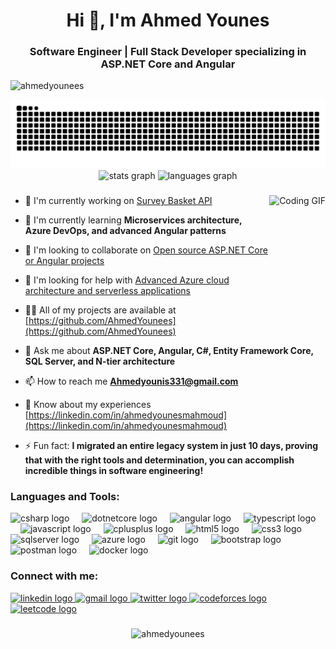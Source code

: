 <h1 align="center">Hi 👋, I'm Ahmed Younes</h1>
<h3 align="center">Software Engineer | Full Stack Developer specializing in ASP.NET Core and Angular</h3>

<p align="left"> <img src="https://komarev.com/ghpvc/?username=ahmedyounees&label=Profile%20views&color=0e75b6&style=flat" alt="ahmedyounees" /> </p>

<img src="https://raw.githubusercontent.com/AhmedYounees/AhmedYounees/output/snake.svg" alt="Snake animation" />

<div align="center">
  <img src="https://github-readme-stats.vercel.app/api?username=ahmedyounees&hide_title=false&hide_rank=false&show_icons=true&include_all_commits=true&count_private=true&disable_animations=false&theme=dracula&locale=en&hide_border=false" height="150" alt="stats graph"  />
  <img src="https://github-readme-stats.vercel.app/api/top-langs?username=ahmedyounees&locale=en&hide_title=false&layout=compact&card_width=320&langs_count=5&theme=dracula&hide_border=false" height="150" alt="languages graph"  />
</div>

###

<img align="right" height="180" src="https://media.giphy.com/media/v1.Y2lkPTc5MGI3NjExNDMzZmZhYTk2Y2RkNjUxM2E5ODNmMmM2MDQxNTU1NjBiZWFlZGFjOCZlcD12MV9pbnRlcm5hbF9naWZzX2dpZklkJmN0PWc/qgQUggAC3Pfv687qPC/giphy.gif" alt="Coding GIF" />

###

- 🔭 I'm currently working on [Survey Basket API](https://github.com/AhmedYounees/SurveyBasketAPI)

- 🌱 I'm currently learning **Microservices architecture, Azure DevOps, and advanced Angular patterns**

- 👯 I'm looking to collaborate on [Open source ASP.NET Core or Angular projects](https://github.com/AhmedYounees)

- 🤝 I'm looking for help with [Advanced Azure cloud architecture and serverless applications](https://github.com/AhmedYounees/SurveyBasketAPI)

- 👨‍💻 All of my projects are available at [https://github.com/AhmedYounees](https://github.com/AhmedYounees)

- 💬 Ask me about **ASP.NET Core, Angular, C#, Entity Framework Core, SQL Server, and N-tier architecture**

- 📫 How to reach me **Ahmedyounis331@gmail.com**

- 📄 Know about my experiences [https://linkedin.com/in/ahmedyounesmahmoud](https://linkedin.com/in/ahmedyounesmahmoud)

- ⚡ Fun fact: **I migrated an entire legacy system in just 10 days, proving that with the right tools and determination, you can accomplish incredible things in software engineering!**

###

<h3 align="left">Languages and Tools:</h3>

<div align="left">
  <img src="https://cdn.jsdelivr.net/gh/devicons/devicon/icons/csharp/csharp-original.svg" height="40" alt="csharp logo" />
  <img width="12" />
  <img src="https://cdn.jsdelivr.net/gh/devicons/devicon/icons/dotnetcore/dotnetcore-original.svg" height="40" alt="dotnetcore logo" />
  <img width="12" />
  <img src="https://cdn.jsdelivr.net/gh/devicons/devicon/icons/angularjs/angularjs-original.svg" height="40" alt="angular logo" />
  <img width="12" />
  <img src="https://cdn.jsdelivr.net/gh/devicons/devicon/icons/typescript/typescript-original.svg" height="40" alt="typescript logo" />
  <img width="12" />
  <img src="https://cdn.jsdelivr.net/gh/devicons/devicon/icons/javascript/javascript-original.svg" height="40" alt="javascript logo" />
  <img width="12" />
  <img src="https://cdn.jsdelivr.net/gh/devicons/devicon/icons/cplusplus/cplusplus-original.svg" height="40" alt="cplusplus logo" />
  <img width="12" />
  <img src="https://cdn.jsdelivr.net/gh/devicons/devicon/icons/html5/html5-original.svg" height="40" alt="html5 logo" />
  <img width="12" />
  <img src="https://cdn.jsdelivr.net/gh/devicons/devicon/icons/css3/css3-original.svg" height="40" alt="css3 logo" />
  <img width="12" />
  <img src="https://cdn.jsdelivr.net/gh/devicons/devicon/icons/microsoftsqlserver/microsoftsqlserver-plain.svg" height="40" alt="sqlserver logo" />
  <img width="12" />
  <img src="https://cdn.jsdelivr.net/gh/devicons/devicon/icons/azure/azure-original.svg" height="40" alt="azure logo" />
  <img width="12" />
  <img src="https://cdn.jsdelivr.net/gh/devicons/devicon/icons/git/git-original.svg" height="40" alt="git logo" />
  <img width="12" />
  <img src="https://cdn.jsdelivr.net/gh/devicons/devicon/icons/bootstrap/bootstrap-original.svg" height="40" alt="bootstrap logo" />
  <img width="12" />
  <img src="https://www.vectorlogo.zone/logos/getpostman/getpostman-icon.svg" height="40" alt="postman logo" />
  <img width="12" />
  <img src="https://cdn.jsdelivr.net/gh/devicons/devicon/icons/docker/docker-original.svg" height="40" alt="docker logo" />
</div>

###

<h3 align="left">Connect with me:</h3>

<div align="left">
  <a href="https://linkedin.com/in/ahmedyounesmahmoud" target="_blank">
    <img src="https://img.shields.io/static/v1?message=LinkedIn&logo=linkedin&label=&color=0077B5&logoColor=white&labelColor=&style=for-the-badge" height="35" alt="linkedin logo" />
  </a>
  <a href="mailto:Ahmedyounis331@gmail.com" target="_blank">
    <img src="https://img.shields.io/static/v1?message=Gmail&logo=gmail&label=&color=D14836&logoColor=white&labelColor=&style=for-the-badge" height="35" alt="gmail logo" />
  </a>
  <a href="https://twitter.com/aahmedyyounes" target="_blank">
    <img src="https://img.shields.io/static/v1?message=Twitter&logo=twitter&label=&color=1DA1F2&logoColor=white&labelColor=&style=for-the-badge" height="35" alt="twitter logo" />
  </a>
  <a href="https://codeforces.com/profile/ahmedyouunnes" target="_blank">
    <img src="https://img.shields.io/static/v1?message=Codeforces&logo=codeforces&label=&color=1F8ACB&logoColor=white&labelColor=&style=for-the-badge" height="35" alt="codeforces logo" />
  </a>
  <a href="https://www.leetcode.com/ahmedyounis331" target="_blank">
    <img src="https://img.shields.io/static/v1?message=LeetCode&logo=leetcode&label=&color=FFA116&logoColor=white&labelColor=&style=for-the-badge" height="35" alt="leetcode logo" />
  </a>
</div>

###

<p align="center"><img src="https://github-readme-streak-stats.herokuapp.com/?user=ahmedyounees&theme=dracula" alt="ahmedyounees" /></p>

###

<br clear="both">



###
